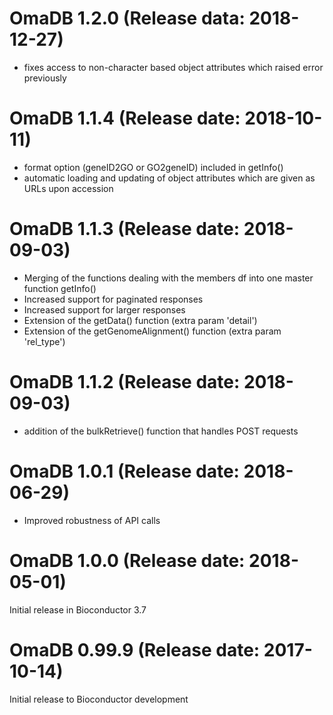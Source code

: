 # OmaDB 1.2.0 (Release data: 2018-12-27)
- fixes access to non-character based object attributes which raised error previously

# OmaDB 1.1.4 (Release date: 2018-10-11)
- format option (geneID2GO or GO2geneID) included in getInfo()
- automatic loading and updating of object attributes which are given as URLs upon accession 

# OmaDB 1.1.3 (Release date: 2018-09-03)
- Merging of the functions dealing with the members df into one master function getInfo()
- Increased support for paginated responses
- Increased support for larger responses
- Extension of the getData() function (extra param 'detail')
- Extension of the getGenomeAlignment() function (extra param 'rel_type')

# OmaDB 1.1.2 (Release date: 2018-09-03)
- addition of the bulkRetrieve() function that handles POST requests

# OmaDB 1.0.1 (Release date: 2018-06-29)
- Improved robustness of API calls

# OmaDB 1.0.0 (Release date: 2018-05-01)
Initial release in Bioconductor 3.7

# OmaDB 0.99.9 (Release date: 2017-10-14)
Initial release to Bioconductor development
